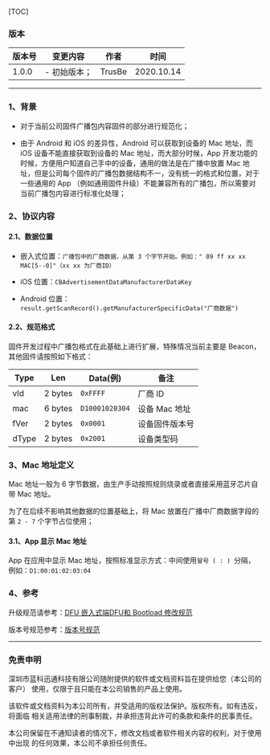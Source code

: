[TOC]

### 版本

| 版本号 | 变更内容 | 作者 | 时间 |
| --- | --- | --- | --- |
| 1.0.0 | - 初始版本； | TrusBe | 2020.10.14 |

---

### 1、背景
- 对于当前公司固件广播包内容固件的部分进行规范化；

- 由于 Android 和 iOS 的差异性，Android 可以获取到设备的 Mac 地址，而 iOS 设备不能直接获取到设备的 Mac 地址，而大部分时候，App 开发功能的时候，方便用户知道自己手中的设备，通用的做法是在广播中放置 Mac 地址，但是公司每个固件的广播包数据结构不一，没有统一的格式和位置，对于一些通用的 App （例如通用固件升级）不能兼容所有的广播包，所以需要对当前广播包内容进行标准化处理；


### 2、协议内容
#### 2.1、数据位置
- 嵌入式位置：`广播包中的厂商数据，从第 3 个字节开始。例如：" 09 ff xx xx MAC[5--0]"（xx xx 为厂商ID）`

- iOS 位置：`CBAdvertisementDataManufacturerDataKey`

- Android 位置：`result.getScanRecord().getManufacturerSpecificData("厂商数据")`


#### 2.2、规范格式
固件开发过程中广播包格式在此基础上进行扩展，特殊情况当前主要是 Beacon，其他固件请按照如下格式：

| Type | Len | Data(例) | 备注 |
| --- | --- | --- | --- |
| vId | 2 bytes | `0xFFFF` | 厂商 ID |
| mac | 6 bytes | `D10001020304` | 设备 Mac 地址 |
| fVer | 2 bytes | `0x0001` | 设备固件版本号 |
| dType | 2 bytes | `0x2001` | 设备类型码 |


### 3、Mac 地址定义
Mac 地址一般为 6 字节数据，由生产手动按照规则烧录或者直接采用蓝牙芯片自带 Mac 地址。

为了在后续不影响其他数据的位置基础上，将 Mac 放置在广播中厂商数据字段的第 `2 - 7` 个字节占位使用；


#### 3.1、App 显示 Mac 地址
App 在应用中显示 Mac 地址，按照标准显示方式：中间使用`冒号 ( : ) `分隔，例如：`D1:00:01:02:03:04`


### 4、参考
升级规范请参考：[DFU 嵌入式端DFU和 Bootload 修改规范](http://192.168.1.7:8181/docs/fw_dfu_system/fw_dfu_system-1cah2sjrf9p57 "DFU 嵌入式端DFU和 Bootload 修改规范")

版本号规范参考：[版本号规范](http://192.168.1.7:8181/docs/specification_document/specification_document-1baqsektic1b8 "版本号规范")



---
### 免责申明
深圳市蓝科迅通科技有限公司随附提供的软件或文档资料旨在提供给您（本公司的客户） 使用，仅限于且只能在本公司销售的产品上使用。

该软件或文档资料为本公司所有，并受适用的版权法保护。版权所有。如有违反，将面临 相关适用法律的刑事制裁，并承担违背此许可的条款和条件的民事责任。

本公司保留在不通知读者的情况下，修改文档或者软件相关内容的权利，对于使用中出现 的任何效果，本公司不承担任何责任。
